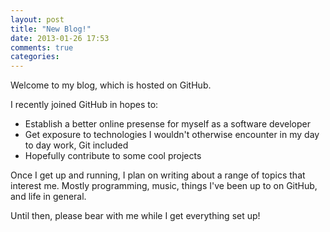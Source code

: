 ```yaml
---
layout: post
title: "New Blog!"
date: 2013-01-26 17:53
comments: true
categories: 
---
```


Welcome to my blog, which is hosted on GitHub.

I recently joined GitHub in hopes to:

* Establish a better online presense for myself as a software developer
* Get exposure to technologies I wouldn't otherwise encounter in my day to day work, Git included
* Hopefully contribute to some cool projects

Once I get up and running, I plan on writing about a range of topics that interest me. Mostly programming, music, things I've been up to on GitHub, and life in general.

Until then, please bear with me while I get everything set up! 
